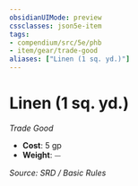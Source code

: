 ```yaml
---
obsidianUIMode: preview
cssclasses: json5e-item
tags:
- compendium/src/5e/phb
- item/gear/trade-good
aliases: ["Linen (1 sq. yd.)"]
---
```

# Linen (1 sq. yd.)
*Trade Good*  

- **Cost**: 5 gp
- **Weight**: ⏤

*Source: SRD / Basic Rules*